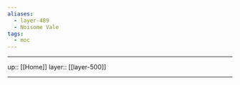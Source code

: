 ```yaml
---
aliases:
  - layer-489
  - Noisome Vale
tags:
  - moc
---
```


***

up:: [[Home]]
layer:: [[layer-500]]

***
